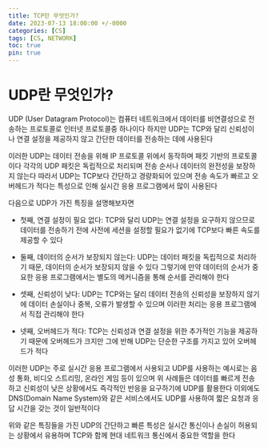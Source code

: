 ```yaml
---
title: TCP란 무엇인가?
date: 2023-07-13 18:00:00 +/-0000
categories: [CS]
tags: [CS, NETWORK]
toc: true
pin: true
---
```


# UDP란 무엇인가?

UDP (User Datagram Protocol)는 컴퓨터 네트워크에서 데이터를 비연결성으로 전송하는 프로토콜로 인터넷 프로토콜중 하나이다 하지만 UDP는 TCP와 달리 신뢰성이나 연결 설정을 제공하지 않고 간단한 데이터를 전송하는 데에 사용된다

이러한 UDP는 데이터 전송을 위해 IP 프로토콜 위에서 동작하며 패킷 기반의 프로토콜이다 각각의 UDP 패킷은 독립적으로 처리되며 전송 순서나 데이터의 완전성을 보장하지 않는다 따라서 UDP는 TCP보다 간단하고 경량화되어 있으며 전송 속도가 빠르고 오버헤드가 적다는 특성으로 인해 실시간 응용 프로그램에서 많이 사용된다

다음으로 UDP가 가진 특징을 설명해보자면

* 첫째, 연결 설정이 필요 없다: TCP와 달리 UDP는 연결 설정을 요구하지 않으므로 데이터를 전송하기 전에 사전에 세션을 설정할 필요가 없기에 TCP보다 빠른 속도를 제공할 수 있다

* 둘째, 데이터의 순서가 보장되지 않는다: UDP는 데이터 패킷을 독립적으로 처리하기 때문, 데이터의 순서가 보장되지 않을 수 있다 그렇기에 만약 데이터의 순서가 중요한 응용 프로그램에서는 별도의 메커니즘을 통해 순서를 관리해야 한다

* 셋째, 신뢰성이 낮다: UDP는 TCP와는 달리 데이터 전송의 신뢰성을 보장하지 않기에 데이터 손실이나 중복, 오류가 발생할 수 있으며 이러한 처리는 응용 프로그램에서 직접 관리해야 한다

* 넷째, 오버헤드가 적다: TCP는 신뢰성과 연결 설정을 위한 추가적인 기능을 제공하기 때문에 오버헤드가 크지만 그에 반해 UDP는 단순한 구조를 가지고 있어 오버헤드가 적다

이러한 UDP는 주로 실시간 응용 프로그램에서 사용되고 UDP를 사용하는 예시로는 음성 통화, 비디오 스트리밍, 온라인 게임 등이 있으며 위 사례들은 데이터를 빠르게 전송하고 신뢰성이 낮은 상황에서도 즉각적인 반응을 요구하기에 UDP를 활용한다 이외에도 DNS(Domain Name System)와 같은 서비스에서도 UDP를 사용하여 짧은 요청과 응답 시간을 갖는 것이 일반적이다

위와 같은 특징들을 가진 UDP의 간단하고 빠른 특성은 실시간 통신이나 손실이 허용되는 상황에서 유용하며 TCP와 함께 현대 네트워크 통신에서 중요한 역할을 한다